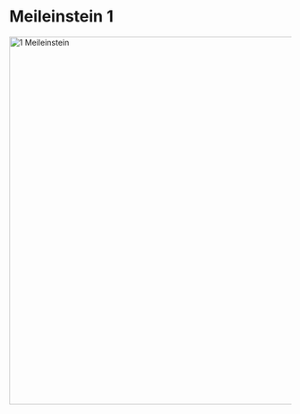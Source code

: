 # Meileinstein 1
<img width="657" alt="1 Meileinstein" src="https://github.com/annabelle240/werbeseite/assets/120031172/61b44a32-b20e-4345-9ace-6d43e152efc3">
